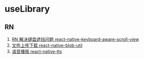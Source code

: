 # useLibrary

## RN
 
 1. [RN 解决键盘遮挡问题 react-native-keyboard-aware-scroll-view](https://github.com/APSL/react-native-keyboard-aware-scroll-view)
 2. [文件上传下载 react-native-blob-util](https://github.com/RonRadtke/react-native-blob-util)
 3. [语音播报 react-native-tts](https://www.npmjs.com/package/react-native-tts)
